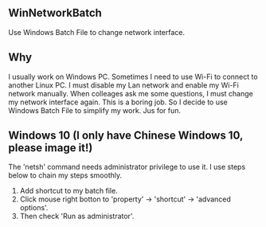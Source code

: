 ## WinNetworkBatch
Use Windows Batch File to change network interface.

## Why
I usually work on Windows PC. Sometimes I need to use Wi-Fi to connect to another Linux PC. I must disable my Lan network and enable my Wi-Fi network manually. When colleages ask me some questions, I must change my network interface again. This is a boring job. So I decide to use Windows Batch File to simplify my work. Jus for fun.

## Windows 10 (I only have Chinese Windows 10, please image it!)
The 'netsh' command needs administrator privilege to use it. I use steps below to chain my steps smoothly.
1. Add shortcut to my batch file.
2. Click mouse right botton to 'property' -> 'shortcut' -> 'advanced options'.
3. Then check 'Run as administrator'.
